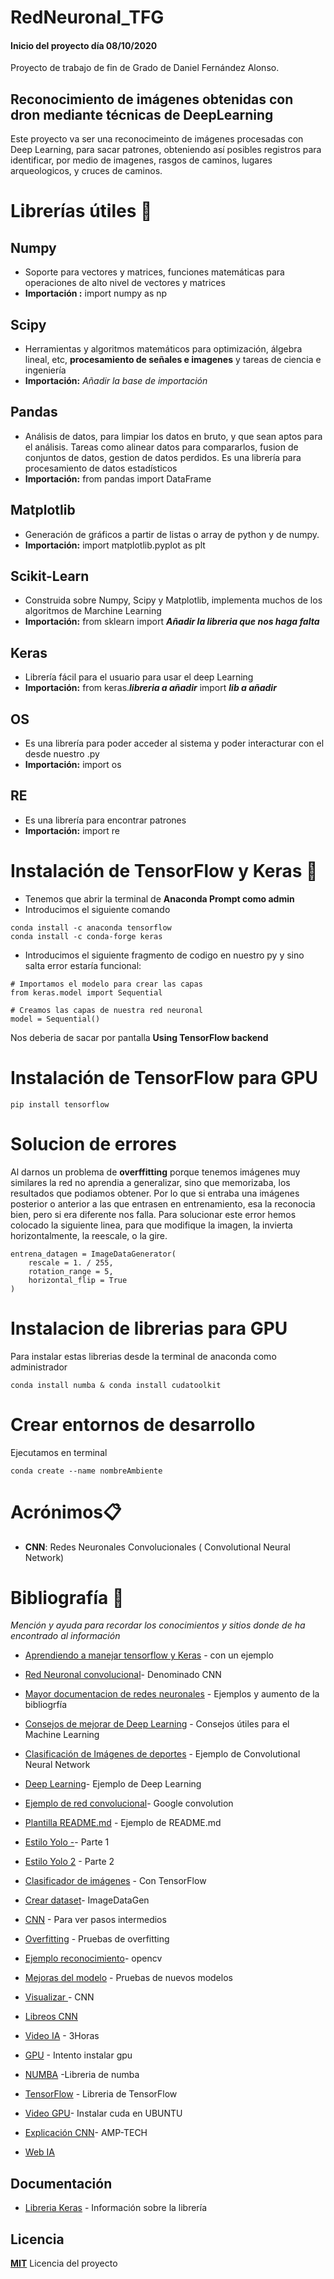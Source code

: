 # RedNeuronal_TFG
#### Inicio del proyecto día 08/10/2020

Proyecto de trabajo de fin de Grado de Daniel Fernández Alonso.
## Reconocimiento  de imágenes obtenidas con dron mediante técnicas de DeepLearning
Este proyecto va ser una reconocimeinto de imágenes procesadas con Deep Learning, para sacar patrones, obteniendo así posibles registros para identificar, por medio de imagenes, rasgos de caminos, lugares arqueologicos, y cruces de caminos.

# Librerías útiles 📖

## **Numpy**
* Soporte para vectores y matrices, funciones matemáticas para operaciones de alto nivel de vectores y matrices
* **Importación :** import numpy as np

## Scipy
* Herramientas y algoritmos matemáticos para optimización, álgebra lineal, etc, **procesamiento de señales e imagenes**  y tareas de ciencia e ingeniería
* **Importación:** _Añadir la base de importación_

## Pandas
* Análisis de datos, para limpiar los datos en bruto, y que sean aptos para el análisis. Tareas como alinear datos para compararlos, fusion de conjuntos de datos, gestion de datos perdidos. Es una librería para procesamiento de datos estadísticos
* **Importación:** from pandas import DataFrame

## Matplotlib
* Generación de gráficos a partir de listas o array de python y de numpy.
* **Importación:** import matplotlib.pyplot as plt

## Scikit-Learn
* Construida sobre Numpy, Scipy y Matplotlib, implementa muchos de los algoritmos de Marchine Learning
* **Importación:** from sklearn import **_Añadir la libreria que nos haga falta_**

## Keras
* Librería fácil para el usuario para usar el deep Learning
* **Importación:** from keras.**_libreria a añadir_** import **_lib a añadir_**

## OS
* Es una librería para poder acceder al sistema y poder interacturar con el desde nuestro .py
* **Importación:** import os

## RE
* Es una librería para encontrar patrones
* **Importación:** import re


# Instalación de TensorFlow y Keras 🔧
* Tenemos que abrir la terminal de **Anaconda Prompt como admin**
* Introducimos el siguiente comando 

```
conda install -c anaconda tensorflow
conda install -c conda-forge keras
```

* Introducimos el siguiente fragmento de codigo en nuestro py y sino salta error estaría funcional:

```
# Importamos el modelo para crear las capas 
from keras.model import Sequential

# Creamos las capas de nuestra red neuronal
model = Sequential()
```
Nos deberia de sacar por pantalla
**Using TensorFlow backend**


# Instalación de TensorFlow para GPU
``` 
pip install tensorflow

```


# Solucion de errores
Al darnos un problema de **overffitting** porque tenemos imágenes muy similares la red no aprendia a generalizar, sino que memorizaba,
los resultados que podiamos obtener. Por lo que si entraba una imágenes posterior o anterior a las que entrasen en entrenamiento, 
esa la reconocia bien, pero si era diferente nos falla.
Para solucionar este error hemos colocado la siguiente linea, para que modifique la imagen, la invierta horizontalmente, la reescale, o la gire.

```
entrena_datagen = ImageDataGenerator(
    rescale = 1. / 255,
    rotation_range = 5,
    horizontal_flip = True
)   
```

# Instalacion de librerias para GPU
Para instalar estas librerias desde la terminal de anaconda como administrador
``` 
conda install numba & conda install cudatoolkit
```

# Crear entornos de desarrollo
Ejecutamos en terminal
```
conda create --name nombreAmbiente
```

# Acrónimos📋
* **CNN**: Redes Neuronales Convolucionales ( Convolutional Neural Network)

# Bibliografía 📖
_Mención y ayuda para recordar los conocimientos y sitios donde de ha encontrado al información_
* [Aprendiendo a manejar tensorflow y Keras](https://www.aprendemachinelearning.com/una-sencilla-red-neuronal-en-python-con-keras-y-tensorflow/) -  con un ejemplo

* [Red Neuronal convolucional](https://www.aprendemachinelearning.com/como-funcionan-las-convolutional-neural-networks-vision-por-ordenador/?utm_source=github&utm_medium=readme&utm_campaign=repositorio)- Denominado CNN

* [Mayor documentacion de redes neuronales](https://github.com/jbagnato/machine-learning) - Ejemplos y aumento de la bibliogrfía 

* [Consejos de mejorar de Deep Learning](https://www.aprendemachinelearning.com/12-consejos-utiles-para-aplicar-machine-learning/?utm_source=github&utm_medium=readme&utm_campaign=repositorio) - 
 Consejos útiles para el Machine Learning

* [Clasificación de Imágenes de deportes](https://www.aprendemachinelearning.com/clasificacion-de-imagenes-en-python/?utm_source=github&utm_medium=readme&utm_campaign=repositorio) - Ejemplo de  Convolutional Neural Network

* [Deep Learning](https://www.aprendemachinelearning.com/aprendizaje-profundo-una-guia-rapida/)- Ejemplo de Deep Learning

* [Ejemplo de red convolucional](https://codelabs.developers.google.com/codelabs/tensorflow-lab3-convolutions/#1)- Google convolution

* [Plantilla README.md](https://gist.github.com/Villanuevand/6386899f70346d4580c723232524d35a#ejecutando-las-pruebas-%EF%B8%8F) - Ejemplo de README.md

* [Estilo Yolo -](https://www.youtube.com/watch?v=SJRP0IRfPj0)- Parte 1

* [Estilo Yolo 2](https://www.youtube.com/watch?v=EKe05rMG-Ww) - Parte 2

* [Clasificador de imágenes](https://www.youtube.com/watch?v=FWz0N4FFL0U) - Con TensorFlow

* [Crear dataset](https://machinelearningmastery.com/how-to-load-large-datasets-from-directories-for-deep-learning-with-keras/)- ImageDataGen

* [CNN](https://towardsdatascience.com/visualizing-intermediate-activation-in-convolutional-neural-networks-with-keras-260b36d60d0) - Para ver pasos intermedios

* [Overfitting](https://torres.ai/datos-y-overfitting-keras-tensorflow/) - Pruebas de overfitting

* [Ejemplo reconocimiento](https://medium.com/metadatos/gu%C3%ADa-r%C3%A1pida-sobre-preprocesamiento-de-im%C3%A1genes-faciales-para-redes-neuronales-usando-opencv-en-c68599ca08dd)- opencv

* [Mejoras del modelo](https://blog.keras.io/building-powerful-image-classification-models-using-very-little-data.html) - Pruebas de nuevos modelos

* [Visualizar ](https://academica-e.unavarra.es/bitstream/handle/2454/33694/memoria_TFG.pdf?sequence=1&isAllowed=y)- CNN
* [Libreos CNN](https://developers.google.com/machine-learning/practica/image-classification/next-steps?hl=es)

* [Video IA](https://www.youtube.com/watch?v=qFJeN9V1ZsI) - 3Horas

* [GPU](https://www.geeksforgeeks.org/running-python-script-on-gpu/) - Intento instalar gpu

* [NUMBA](https://numba.pydata.org/numba-doc/latest/cuda/kernels.html#kernel-invocation) -Libreria de numba

* [TensorFlow](https://www.tensorflow.org/install/pip?hl=es-419#conda) - Libreria de TensorFlow

* [Video GPU](https://github.com/rohanchopra/kerai-labs/blob/master/Getting%20Started.ipynb)- Instalar cuda en UBUNTU

* [Explicación CNN](https://inteligencia.tech/2018/06/06/redes-convolutivas-en-inteligencia-artificial/)- AMP-TECH

* [Web IA](https://inteligencia.tech/)

## Documentación
* [Libreria Keras](https://keras.io/api/) - Información sobre la librería

## Licencia
**[MIT](license.txt)** Licencia del proyecto
